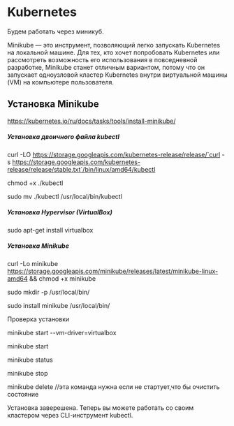 # Kubernetes

Будем работать через миникуб.

Minikube — это инструмент, позволяющий легко запускать Kubernetes на локальной машине. 
Для тех, кто хочет попробовать Kubernetes или рассмотреть возможность его использования в повседневной разработке, 
Minikube станет отличным вариантом, потому что он запускает одноузловой кластер Kubernetes внутри виртуальной машины (VM) 
на компьютере пользователя.

## Установка Minikube
https://kubernetes.io/ru/docs/tasks/tools/install-minikube/

##### Установка двоичного файла kubectl
curl -LO https://storage.googleapis.com/kubernetes-release/release/`curl -s https://storage.googleapis.com/kubernetes-release/release/stable.txt`/bin/linux/amd64/kubectl

chmod +x ./kubectl

sudo mv ./kubectl /usr/local/bin/kubectl

##### Установка Hypervisor (VirtualBox)

sudo apt-get install virtualbox

##### Установка Minikube
curl -Lo minikube https://storage.googleapis.com/minikube/releases/latest/minikube-linux-amd64 && chmod +x minikube

sudo mkdir -p /usr/local/bin/

sudo install minikube /usr/local/bin/

Проверка установки

minikube start --vm-driver=virtualbox

minikube start

minikube status

minikube stop

minikube delete //эта команда нужна если не стартует,что бы очистить состояние

Установка заверешена. Теперь вы можете работать со своим кластером через CLI-инструмент kubectl.





